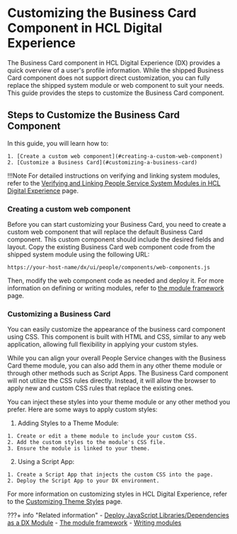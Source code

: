 
# Customizing the Business Card Component in HCL Digital Experience

The Business Card component in HCL Digital Experience (DX) provides a quick overview of a user's profile information. While the shipped Business Card component does not support direct customization, you can fully replace the shipped system module or web component to suit your needs. This guide provides the steps to customize the Business Card component.

## Steps to Customize the Business Card Component

In this guide, you will learn how to:

    1. [Create a custom web component](#creating-a-custom-web-component)
    2. [Customize a Business Card](#customizing-a-business-card)

!!!Note
    For detailed instructions on verifying and linking system modules, refer to the [Verifying and Linking People Service System Modules in HCL Digital Experience](../link_system_module_to_theme.md) page.
### Creating a custom web component

Before you can start customizing your Business Card, you need to create a custom web component that will replace the default Business Card component. This custom component should include the desired fields and layout. Copy the existing Business Card web component code from the shipped system module using the following URL:

```
https://your-host-name/dx/ui/people/components/web-components.js
```

Then, modify the web component code as needed and deploy it. For more information on defining or writing modules, refer to [the module framework](https://opensource.hcltechsw.com/digital-experience/latest/build_sites/themes_skins/the_module_framework/) page.

### Customizing a Business Card

You can easily customize the appearance of the business card component using CSS. This component is built with HTML and CSS, similar to any web application, allowing full flexibility in applying your custom styles.

While you can align your overall People Service changes with the Business Card theme module, you can also add them in any other theme module or through other methods such as Script Apps. The Business Card component will not utilize the CSS rules directly. Instead, it will allow the browser to apply new and custom CSS rules that replace the existing ones.

You can inject these styles into your theme module or any other method you prefer. Here are some ways to apply custom styles:

  1. Adding Styles to a Theme Module:

    1. Create or edit a theme module to include your custom CSS.
    2. Add the custom styles to the module's CSS file.
    3. Ensure the module is linked to your theme.

  2. Using a Script App:

    1. Create a Script App that injects the custom CSS into the page.
    2. Deploy the Script App to your DX environment.

For more information on customizing styles in HCL Digital Experience, refer to the [Customizing Theme Styles](https://opensource.hcltechsw.com/digital-experience/latest/build_sites/themes_skins/customizing_theme/styles/?h=custom+style) page.



???+ info "Related information"
    - [Deploy JavaScript Libraries/Dependencies as a DX Module](https://opensource.hcltechsw.com/digital-experience/latest/guide_me/tutorials/scriptapps/how_to/02_dependencies_as_module/)
    - [The module framework](https://opensource.hcltechsw.com/digital-experience/latest/build_sites/themes_skins/the_module_framework/)
    - [Writing modules](https://opensource.hcltechsw.com/digital-experience/latest/build_sites/themes_skins/the_module_framework/writing_module/)